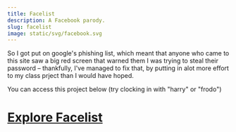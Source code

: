 ```yaml
---
title: Facelist
description: A Facebook parody.
slug: facelist
image: static/svg/facebook.svg
---
```

So I got put on google's phishing list, which meant that anyone who came to this site saw a big red screen that warned them I was trying to steal their password – thankfully, I've managed to fix that, by putting in alot more effort to my class prject than I would have hoped.

You can access this project below (try clocking in with "harry" or "frodo")
# [Explore Facelist](/facelist/)